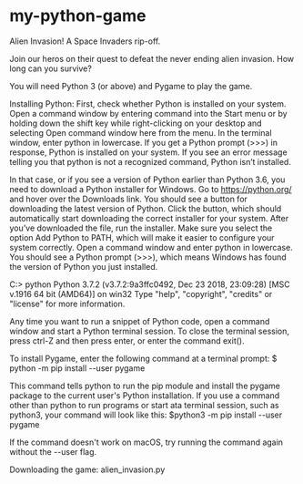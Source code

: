 # my-python-game

Alien Invasion! A Space Invaders rip-off.

Join our heros on their quest to defeat the never ending alien invasion.
How long can you survive?


You will need Python 3 (or above) and Pygame to play the game.


Installing Python:
First, check whether Python is installed on your system. 
Open a command window by entering command into the Start menu or by holding down the shift key while right-clicking on your desktop and selecting Open command window here from the menu. 
In the terminal window, enter python in lowercase. 
If you get a Python prompt (>>>) in response, Python is installed on your system. 
If you see an error message telling you that python is not a recognized command, Python isn’t installed.

In that case, or if you see a version of Python earlier than Python 3.6, you need to download a Python installer for Windows.
Go to https://python.org/ and hover over the Downloads link.
You should see a button for downloading the latest version of Python.
Click the button, which should automatically start downloading the correct installer for your system.
After you’ve downloaded the file, run the installer.
Make sure you select the option Add Python to PATH, which will make it easier to configure your system correctly.
Open a command window and enter python in lowercase.
You should see a Python prompt (>>>), which means Windows has found the version of Python you just installed.

C:\> python
Python 3.7.2 (v3.7.2:9a3ffc0492, Dec 23 2018, 23:09:28) [MSC v.1916 64 bit
(AMD64)] on win32
Type "help", "copyright", "credits" or "license" for more information.
>>>

Any time you want to run a snippet of Python code, open a command window and start a Python terminal session.
To close the terminal session, press ctrl-Z and then press enter, or enter the command exit().

To install Pygame, enter the following command at a terminal prompt:
$ python -m pip install --user pygame

This command tells python to run the pip module and install the pygame package to the current user's Python installation.
If you use a command other than python to run programs or start ata terminal session, such as python3, your command will look like this:
$python3 -m pip install --user pygame

If the command doesn't work on macOS, try running the command again without the --user flag.

Downloading the game:
alien_invasion.py
